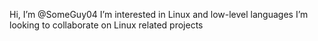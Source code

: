 Hi, I’m @SomeGuy04
I’m interested in Linux and low-level languages
I’m looking to collaborate on Linux related projects
